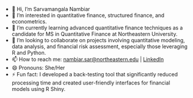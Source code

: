 - 👋 Hi, I’m Sarvamangala Nambiar
- 👀 I’m interested in quantitative finance, structured finance, and econometrics.
- 🌱 I’m currently learning advanced quantitative finance techniques as a candidate for MS in Quantitative Finance at Northeastern University.
- 💞️ I’m looking to collaborate on projects involving quantitative modeling, data analysis, and financial risk assessment, especially those leveraging R and Python.
- 📫 How to reach me: nambiar.sar@northeastern.edu | [LinkedIn](https://www.linkedin.com/in/sarvamangala-nambiar-957372158/)
- 😄 Pronouns: She/Her
- ⚡ Fun fact: I developed a back-testing tool that significantly reduced processing time and created user-friendly interfaces for financial models using R Shiny.

<!---
sarvanambiar/sarvanambiar is a ✨ special ✨ repository because its `README.md` (this file) appears on your GitHub profile.
You can click the Preview link to take a look at your changes.
--->
